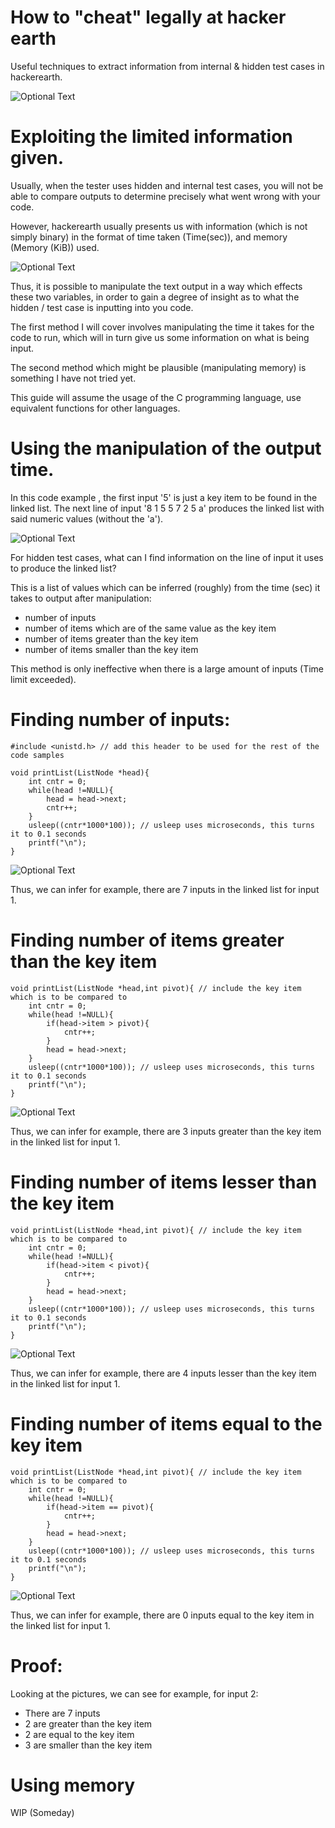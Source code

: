 # How to "cheat" legally at hacker earth
Useful techniques to extract information from internal &amp; hidden test cases in hackerearth.

![Optional Text](/pictures/1.png)

# Exploiting the limited information given.

Usually, when the tester uses hidden and internal test cases, you will not be able to compare outputs to determine precisely what went wrong with your code.

However, hackerearth usually presents us with information (which is not simply binary) in the format of time taken (Time(sec)), and memory (Memory (KiB)) used.

![Optional Text](/pictures/2.PNG)

Thus, it is possible to manipulate the text output in a way which effects these two variables, in order to gain a degree of insight as to what the hidden / test case is inputting into you code.

The first method I will cover involves manipulating the time it takes for the code to run, which will in turn give us some information on what is being input.

The second method which might be plausible (manipulating memory) is something I have not tried yet.

This guide will assume the usage of the C programming language, use equivalent functions for other languages.

# Using the manipulation of the output time.

In this code example , the first input '5' is just a key item to be found in the linked list. The next line of input '8 1 5 5 7 2 5 a' produces the linked list with said numeric values (without the 'a').

![Optional Text](/pictures/3.PNG)

For hidden test cases, what can I find information on the line of input it uses to produce the linked list?

This is a list of values which can be inferred (roughly) from the time (sec) it takes to output after manipulation:
- number of inputs 
- number of items which are of the same value as the key item
- number of items greater than the key item
- number of items smaller than the key item

This method is only ineffective when there is a large amount of inputs (Time limit exceeded).

# Finding number of inputs:

```
#include <unistd.h> // add this header to be used for the rest of the code samples

void printList(ListNode *head){
	int cntr = 0;
    while(head !=NULL){
        head = head->next;
        cntr++;
    }
	usleep((cntr*1000*100)); // usleep uses microseconds, this turns it to 0.1 seconds
    printf("\n");
}
```

![Optional Text](/pictures/4.PNG)

Thus, we can infer for example, there are 7 inputs in the linked list for input 1.

# Finding number of items greater than the key item

```
void printList(ListNode *head,int pivot){ // include the key item which is to be compared to
	int cntr = 0;
    while(head !=NULL){
		if(head->item > pivot){
			cntr++;
		}
        head = head->next;
    }
	usleep((cntr*1000*100)); // usleep uses microseconds, this turns it to 0.1 seconds
    printf("\n");
}
```

![Optional Text](/pictures/5.PNG)

Thus, we can infer for example, there are 3 inputs greater than the key item in the linked list for input 1.


# Finding number of items lesser than the key item

```
void printList(ListNode *head,int pivot){ // include the key item which is to be compared to
	int cntr = 0;
    while(head !=NULL){
		if(head->item < pivot){
			cntr++;
		}
        head = head->next;
    }
	usleep((cntr*1000*100)); // usleep uses microseconds, this turns it to 0.1 seconds
    printf("\n");
}
```

![Optional Text](/pictures/6.PNG)

Thus, we can infer for example, there are 4 inputs lesser than the key item in the linked list for input 1.


# Finding number of items equal to the key item

```
void printList(ListNode *head,int pivot){ // include the key item which is to be compared to
	int cntr = 0;
    while(head !=NULL){
		if(head->item == pivot){
			cntr++;
		}
        head = head->next;
    }
	usleep((cntr*1000*100)); // usleep uses microseconds, this turns it to 0.1 seconds
    printf("\n");
}
```

![Optional Text](/pictures/7.PNG)

Thus, we can infer for example, there are 0 inputs equal to the key item in the linked list for input 1.

# Proof:

Looking at the pictures, we can see for example, for input 2:
- There are 7 inputs
- 2 are greater than the key item 
- 2 are equal to the key item
- 3 are smaller than the key item

# Using memory
WIP (Someday)
